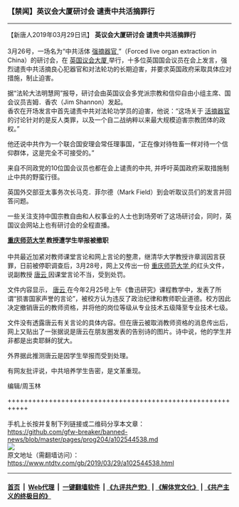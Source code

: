 ### 【禁闻】英议会大厦研讨会 谴责中共活摘罪行
------------------------

<div class="post_content" itemprop="articleBody">
 <p>
  【新唐人2019年03月29日讯】
  <strong>
   英议会大厦研讨会 谴责中共活摘罪行
   <br/>
  </strong>
  <br/>
  3月26号，一场名为“中共活体
  <a href="https://www.ntdtv.com/gb/强摘器官.htm">
   强摘器官
  </a>
  ”（Forced live organ extraction in China）的研讨会，在
  <a href="https://www.ntdtv.com/gb/英国议会大厦.htm">
   英国议会大厦
  </a>
  举行，十多位英国国会议员在会上发言，强烈谴责中共活摘良心犯器官和对法轮功的长期迫害，并要求英国政府采取具体应对措施，制止迫害。
 </p>
 <p>
  据“法轮大法明慧网”报导，研讨会由英国议会多党派宗教和信仰自由小组主席、国会议员吉姆．香农（Jim Shannon）发起。
  <br/>
  香农在开场发言中首先谴责中共对法轮功学员的迫害，他说：“这场关于
  <a href="https://www.ntdtv.com/gb/活摘器官.htm">
   活摘器官
  </a>
  的讨论针对的是反人类罪，以及一个自二战纳粹以来最大规模迫害宗教团体的政权。”
 </p>
 <p>
  他还说中共作为一个联合国安理会常任理事国，“正在像对待牲畜一样对待一个信仰群体，这是完全不可接受的。”
 </p>
 <p>
  来自不同政党的10位国会议员也都在会上谴责的中共, 并呼吁英国政府采取措施制止中共的野蛮行径。
 </p>
 <p>
  英国外交部亚太事务次长马克．菲尔德（Mark Field）到会听取议员们的发言并回答问题。
 </p>
 <p>
  一些关注支持中国宗教自由和人权事业的人士也到场旁听了这场研讨会，同时，英国议会网站上也有研讨会的全程直播。
 </p>
 <p>
  <strong>
   <a href="https://www.ntdtv.com/gb/重庆师范大学.htm">
    重庆师范大学
   </a>
   教授遭学生举报被撤职
   <br/>
  </strong>
  <br/>
  中共最近加紧对教师课堂言论和网上言论的整肃，继清华大学教授许章润因言获罪，日前被停职调查后，3月28号，网上又传出一份
  <a href="https://www.ntdtv.com/gb/重庆师范大学.htm">
   重庆师范大学
  </a>
  的红头文件，说副教授
  <a href="https://www.ntdtv.com/gb/唐云.htm">
   唐云
  </a>
  因课堂言论不当，受到处罚。
 </p>
 <p>
  文件内容显示，
  <a href="https://www.ntdtv.com/gb/唐云.htm">
   唐云
  </a>
  在今年2月25号上午《鲁迅研究》课程教学中，发表了所谓“损害国家声誉的言论”，被校方认为违反了政治纪律和教师职业道德。校方因此决定撤销唐云的教师资格，并将他的岗位等级从专业技术五级降至专业技术七级。
 </p>
 <p>
  文件没有透露唐云有关言论的具体内容。但在唐云被取消教师资格的消息传出后，网上又贴出了一张据说是唐云在朋友圈发表的告别诗的图片。诗中说，他的学生并非都是出卖耶稣的犹大。
 </p>
 <p>
  外界据此推测唐云是因学生举报而受到处理。
 </p>
 <p>
  有网友批评说，中共培养学生告密，是文革重现。
 </p>
 <p>
  编辑/周玉林
 </p>
 <p>
 </p>
 <div class="single_ad">
 </div>
</div>

+++++++++++++++++++++++++++++++++++++++++++++++++++++++++++<br/><br/>
手机上长按并复制下列链接或二维码分享本文章：<br/>
https://github.com/gfw-breaker/banned-news/blob/master/pages/prog204/a102544538.md <br/>
<a href='https://github.com/gfw-breaker/banned-news/blob/master/pages/prog204/a102544538.md'><img src='https://github.com/gfw-breaker/banned-news/blob/master/pages/prog204/a102544538.md.png'/></a> <br/>
原文地址（需翻墙访问）：https://www.ntdtv.com/gb/2019/03/29/a102544538.html


------------------------
#### [首页](https://github.com/gfw-breaker/banned-news/blob/master/README.md) &nbsp;|&nbsp; [Web代理](https://github.com/labour-camp/helloworld) &nbsp;|&nbsp; [一键翻墙软件](https://github.com/gfw-breaker/nogfw/blob/master/README.md) &nbsp;| [《九评共产党》](https://github.com/gfw-breaker/9ping.md/blob/master/README.md#九评之一评共产党是什么) | [《解体党文化》](https://github.com/gfw-breaker/jtdwh.md/blob/master/README.md) | [《共产主义的终极目的》](https://github.com/gfw-breaker/gczydzjmd.md/blob/master/README.md)

